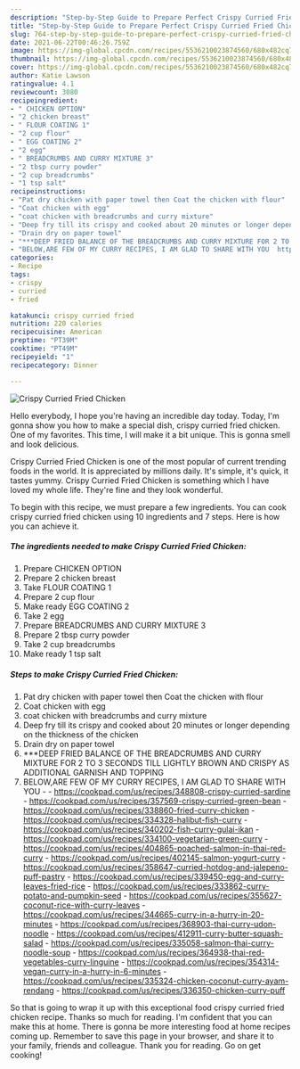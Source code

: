 ```yaml
---
description: "Step-by-Step Guide to Prepare Perfect Crispy Curried Fried Chicken"
title: "Step-by-Step Guide to Prepare Perfect Crispy Curried Fried Chicken"
slug: 764-step-by-step-guide-to-prepare-perfect-crispy-curried-fried-chicken
date: 2021-06-22T00:46:26.759Z
image: https://img-global.cpcdn.com/recipes/5536210023874560/680x482cq70/crispy-curried-fried-chicken-recipe-main-photo.jpg
thumbnail: https://img-global.cpcdn.com/recipes/5536210023874560/680x482cq70/crispy-curried-fried-chicken-recipe-main-photo.jpg
cover: https://img-global.cpcdn.com/recipes/5536210023874560/680x482cq70/crispy-curried-fried-chicken-recipe-main-photo.jpg
author: Katie Lawson
ratingvalue: 4.1
reviewcount: 3080
recipeingredient:
- " CHICKEN OPTION"
- "2 chicken breast"
- " FLOUR COATING 1"
- "2 cup flour"
- " EGG COATING 2"
- "2 egg"
- " BREADCRUMBS AND CURRY MIXTURE 3"
- "2 tbsp curry powder"
- "2 cup breadcrumbs"
- "1 tsp salt"
recipeinstructions:
- "Pat dry chicken with paper towel then Coat the chicken with flour"
- "Coat chicken with egg"
- "coat chicken with breadcrumbs and curry mixture"
- "Deep fry till its crispy and cooked about 20 minutes or longer depending on the thickness of the chicken"
- "Drain dry on paper towel"
- "***DEEP FRIED BALANCE OF THE BREADCRUMBS AND CURRY MIXTURE FOR 2 TO 3 SECONDS TILL LIGHTLY BROWN AND CRISPY AS ADDITIONAL GARNISH AND TOPPING"
- "BELOW,ARE FEW OF MY CURRY RECIPES, I AM GLAD TO SHARE WITH YOU  https://cookpad.com/us/recipes/348808-crispy-curried-sardine https://cookpad.com/us/recipes/357569-crispy-curried-green-bean https://cookpad.com/us/recipes/338860-fried-curry-chicken https://cookpad.com/us/recipes/334328-halibut-fish-curry https://cookpad.com/us/recipes/340202-fish-curry-gulai-ikan https://cookpad.com/us/recipes/334100-vegetarian-green-curry https://cookpad.com/us/recipes/404865-poached-salmon-in-thai-red-curry https://cookpad.com/us/recipes/402145-salmon-yogurt-curry https://cookpad.com/us/recipes/358647-curried-hotdog-and-jalepeno-puff-pastry https://cookpad.com/us/recipes/339450-egg-and-curry-leaves-fried-rice https://cookpad.com/us/recipes/333862-curry-potato-and-pumpkin-seed https://cookpad.com/us/recipes/355627-coconut-rice-with-curry-leaves https://cookpad.com/us/recipes/344665-curry-in-a-hurry-in-20-minutes https://cookpad.com/us/recipes/368903-thai-curry-udon-noodle https://cookpad.com/us/recipes/412911-curry-butter-squash-salad https://cookpad.com/us/recipes/335058-salmon-thai-curry-noodle-soup https://cookpad.com/us/recipes/364938-thai-red-vegetables-curry-linguine https://cookpad.com/us/recipes/354314-vegan-curry-in-a-hurry-in-6-minutes https://cookpad.com/us/recipes/335324-chicken-coconut-curry-ayam-rendang https://cookpad.com/us/recipes/336350-chicken-curry-puff"
categories:
- Recipe
tags:
- crispy
- curried
- fried

katakunci: crispy curried fried 
nutrition: 220 calories
recipecuisine: American
preptime: "PT39M"
cooktime: "PT49M"
recipeyield: "1"
recipecategory: Dinner

---
```



![Crispy Curried Fried Chicken](https://img-global.cpcdn.com/recipes/5536210023874560/680x482cq70/crispy-curried-fried-chicken-recipe-main-photo.jpg)

Hello everybody, I hope you're having an incredible day today. Today, I'm gonna show you how to make a special dish, crispy curried fried chicken. One of my favorites. This time, I will make it a bit unique. This is gonna smell and look delicious.

Crispy Curried Fried Chicken is one of the most popular of current trending foods in the world. It is appreciated by millions daily. It's simple, it's quick, it tastes yummy. Crispy Curried Fried Chicken is something which I have loved my whole life. They're fine and they look wonderful.




To begin with this recipe, we must prepare a few ingredients. You can cook crispy curried fried chicken using 10 ingredients and 7 steps. Here is how you can achieve it.

<!--inarticleads1-->

##### The ingredients needed to make Crispy Curried Fried Chicken:

1. Prepare  CHICKEN OPTION
1. Prepare 2 chicken breast
1. Take  FLOUR COATING 1
1. Prepare 2 cup flour
1. Make ready  EGG COATING 2
1. Take 2 egg
1. Prepare  BREADCRUMBS AND CURRY MIXTURE 3
1. Prepare 2 tbsp curry powder
1. Take 2 cup breadcrumbs
1. Make ready 1 tsp salt




<!--inarticleads2-->

##### Steps to make Crispy Curried Fried Chicken:

1. Pat dry chicken with paper towel then Coat the chicken with flour
1. Coat chicken with egg
1. coat chicken with breadcrumbs and curry mixture
1. Deep fry till its crispy and cooked about 20 minutes or longer depending on the thickness of the chicken
1. Drain dry on paper towel
1. ***DEEP FRIED BALANCE OF THE BREADCRUMBS AND CURRY MIXTURE FOR 2 TO 3 SECONDS TILL LIGHTLY BROWN AND CRISPY AS ADDITIONAL GARNISH AND TOPPING
1. BELOW,ARE FEW OF MY CURRY RECIPES, I AM GLAD TO SHARE WITH YOU -  - https://cookpad.com/us/recipes/348808-crispy-curried-sardine - https://cookpad.com/us/recipes/357569-crispy-curried-green-bean - https://cookpad.com/us/recipes/338860-fried-curry-chicken - https://cookpad.com/us/recipes/334328-halibut-fish-curry - https://cookpad.com/us/recipes/340202-fish-curry-gulai-ikan - https://cookpad.com/us/recipes/334100-vegetarian-green-curry - https://cookpad.com/us/recipes/404865-poached-salmon-in-thai-red-curry - https://cookpad.com/us/recipes/402145-salmon-yogurt-curry - https://cookpad.com/us/recipes/358647-curried-hotdog-and-jalepeno-puff-pastry - https://cookpad.com/us/recipes/339450-egg-and-curry-leaves-fried-rice - https://cookpad.com/us/recipes/333862-curry-potato-and-pumpkin-seed - https://cookpad.com/us/recipes/355627-coconut-rice-with-curry-leaves - https://cookpad.com/us/recipes/344665-curry-in-a-hurry-in-20-minutes - https://cookpad.com/us/recipes/368903-thai-curry-udon-noodle - https://cookpad.com/us/recipes/412911-curry-butter-squash-salad - https://cookpad.com/us/recipes/335058-salmon-thai-curry-noodle-soup - https://cookpad.com/us/recipes/364938-thai-red-vegetables-curry-linguine - https://cookpad.com/us/recipes/354314-vegan-curry-in-a-hurry-in-6-minutes - https://cookpad.com/us/recipes/335324-chicken-coconut-curry-ayam-rendang - https://cookpad.com/us/recipes/336350-chicken-curry-puff




So that is going to wrap it up with this exceptional food crispy curried fried chicken recipe. Thanks so much for reading. I'm confident that you can make this at home. There is gonna be more interesting food at home recipes coming up. Remember to save this page in your browser, and share it to your family, friends and colleague. Thank you for reading. Go on get cooking!
